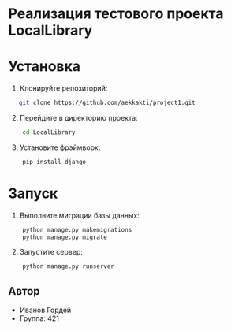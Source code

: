 # Реализация тестового проекта LocalLibrary

# Установка

1. Клонируйте репозиторий:

```bash
   git clone https://github.com/aekkakti/project1.git

```

2. Перейдите в директорию проекта:

```bash
    cd LocalLibrary
```

3. Установите фрэймворк:

```bash
    pip install django
```

# Запуск

1. Выполните миграции базы данных:

```bash
    python manage.py makemigrations
    python manage.py migrate
```

2. Запустите сервер:

```bash
    python manage.py runserver
```

## Автор

- Иванов Гордей
- Группа: 421
